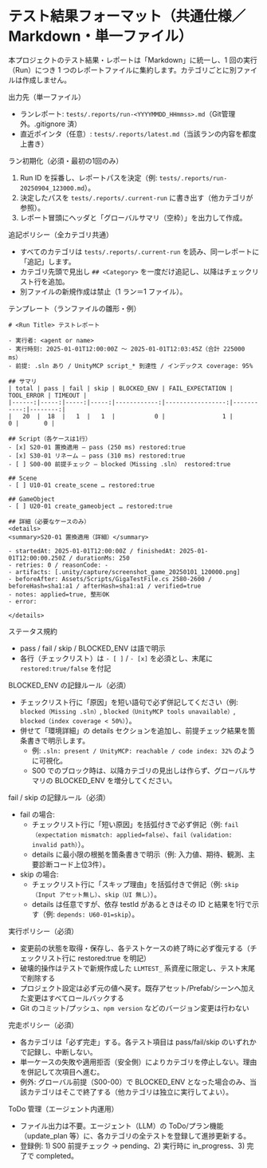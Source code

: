 # テスト結果フォーマット（共通仕様／Markdown・単一ファイル）

本プロジェクトのテスト結果・レポートは「Markdown」に統一し、1 回の実行（Run）につき 1 つのレポートファイルに集約します。カテゴリごとに別ファイルは作成しません。

出力先（単一ファイル）
- ランレポート: `tests/.reports/run-<YYYYMMDD_HHmmss>.md`（Git管理外。.gitignore 済）
- 直近ポインタ（任意）: `tests/.reports/latest.md`（当該ランの内容を都度上書き）

ラン初期化（必須・最初の1回のみ）
1) Run ID を採番し、レポートパスを決定（例: `tests/.reports/run-20250904_123000.md`）。
2) 決定したパスを `tests/.reports/.current-run` に書き出す（他カテゴリが参照）。
3) レポート冒頭にヘッダと「グローバルサマリ（空枠）」を出力して作成。

追記ポリシー（全カテゴリ共通）
- すべてのカテゴリは `tests/.reports/.current-run` を読み、同一レポートに「追記」します。
- カテゴリ先頭で見出し `## <Category>` を一度だけ追記し、以降はチェックリスト行を追加。
- 別ファイルの新規作成は禁止（1 ラン＝1 ファイル）。

テンプレート（ランファイルの雛形・例）
```
# <Run Title> テストレポート

- 実行者: <agent or name>
- 実行時刻: 2025-01-01T12:00:00Z 〜 2025-01-01T12:03:45Z（合計 225000 ms）
- 前提: .sln あり / UnityMCP script_* 到達性 / インデックス coverage: 95%

## サマリ
| total | pass | fail | skip | BLOCKED_ENV | FAIL_EXPECTATION | TOOL_ERROR | TIMEOUT |
|------:|-----:|-----:|-----:|------------:|-----------------:|-----------:|--------:|
|   20  |  18  |   1  |   1  |           0 |                1 |          0 |       0 |

## Script（各ケースは1行）
- [x] S20-01 置換適用 — pass (250 ms) restored:true
- [x] S30-01 リネーム — pass (310 ms) restored:true
- [ ] S00-00 前提チェック — blocked（Missing .sln） restored:true

## Scene
- [ ] U10-01 create_scene … restored:true

## GameObject
- [ ] U20-01 create_gameobject … restored:true

## 詳細（必要なケースのみ）
<details>
<summary>S20-01 置換適用（詳細）</summary>

- startedAt: 2025-01-01T12:00:00Z / finishedAt: 2025-01-01T12:00:00.250Z / durationMs: 250
- retries: 0 / reasonCode: -
- artifacts: [.unity/capture/screenshot_game_20250101_120000.png]
- beforeAfter: Assets/Scripts/GigaTestFile.cs 2580-2600 / beforeHash=sha1:a1 / afterHash=sha1:a1 / verified=true
- notes: applied=true, 整形OK
- error: 

</details>
```

ステータス規約
- pass / fail / skip / BLOCKED_ENV は語で明示
- 各行（チェックリスト）は `- [ ]` / `- [x]` を必須とし、末尾に `restored:true/false` を付記

BLOCKED_ENV の記録ルール（必須）
- チェックリスト行に「原因」を短い語句で必ず併記してください（例: `blocked（Missing .sln）`, `blocked（UnityMCP tools unavailable）`, `blocked（index coverage < 50%）`）。
- 併せて「環境詳細」の details セクションを追加し、前提チェック結果を箇条書きで明示します。
  - 例: `.sln: present / UnityMCP: reachable / code index: 32%` のように可視化。
  - S00 でのブロック時は、以降カテゴリの見出しは作らず、グローバルサマリの BLOCKED_ENV を増分してください。

fail / skip の記録ルール（必須）
- fail の場合:
  - チェックリスト行に「短い原因」を括弧付きで必ず併記（例: `fail（expectation mismatch: applied=false）`、`fail（validation: invalid path）`）。
  - details に最小限の根拠を箇条書きで明示（例: 入力値、期待、観測、主要診断コード上位3件）。
- skip の場合:
  - チェックリスト行に「スキップ理由」を括弧付きで併記（例: `skip（Input アセット無し）`、`skip（UI 無し）`）。
  - details は任意ですが、依存 testId があるときはその ID と結果を1行で示す（例: `depends: U60-01=skip`）。

実行ポリシー（必須）
- 変更前の状態を取得・保存し、各テストケースの終了時に必ず復元する（チェックリスト行に restored:true を明記）
- 破壊的操作はテストで新規作成した `LLMTEST_` 系資産に限定し、テスト末尾で削除する
- プロジェクト設定は必ず元の値へ戻す。既存アセット/Prefab/シーンへ加えた変更はすべてロールバックする
- Git のコミット/プッシュ、`npm version` などのバージョン変更は行わない

完走ポリシー（必須）
- 各カテゴリは「必ず完走」する。各テスト項目は pass/fail/skip のいずれかで記録し、中断しない。
- 単一ケースの失敗や適用拒否（安全側）によりカテゴリを停止しない。理由を併記して次項目へ進む。
- 例外: グローバル前提（S00-00）で BLOCKED_ENV となった場合のみ、当該カテゴリはそこで終了する（他カテゴリは独立に実行してよい）。

ToDo 管理（エージェント内運用）
- ファイル出力は不要。エージェント（LLM）の ToDo/プラン機能（update_plan 等）に、各カテゴリの全テストを登録して進捗更新する。
- 登録例: 1) S00 前提チェック → pending、2) 実行時に in_progress、3) 完了で completed。
